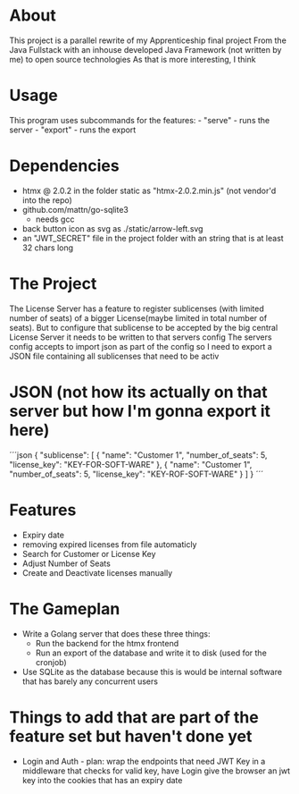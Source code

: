 # About
This project is a parallel rewrite of my Apprenticeship final project
From the Java Fullstack with an inhouse developed Java Framework (not written by me) to open source technologies
As that is more interesting, I think
# Usage
This program uses subcommands for the features:
    - "serve" - runs the server
    - "export" - runs the export
# Dependencies
- htmx @ 2.0.2 in the folder static as "htmx-2.0.2.min.js" (not vendor'd into the repo)
- github.com/mattn/go-sqlite3
    - needs gcc
- back button icon as svg as ./static/arrow-left.svg
- an "JWT_SECRET" file in the project folder with an string that is at least 32 chars long
# The Project
The License Server has a feature to register sublicenses (with limited number of seats) of a bigger License(maybe limited in total number of seats).
But to configure that sublicense to be accepted by the big central License Server it needs to be written to that servers config
The servers config accepts to import json as part of the config so I need to export a JSON file containing all sublicenses that need to be activ
# JSON (not how its actually on that server but how I'm gonna export it here)
´´´json
{
    "sublicense": [
        {
            "name": "Customer 1",
            "number_of_seats": 5,
            "license_key": "KEY-FOR-SOFT-WARE"
        },
        {
            "name": "Customer 1",
            "number_of_seats": 5,
            "license_key": "KEY-ROF-SOFT-WARE"
        }
    ]
}
´´´
# Features
- Expiry date
- removing expired licenses from file automaticly
- Search for Customer or License Key
- Adjust Number of Seats
- Create and Deactivate licenses manually
# The Gameplan
- Write a Golang server that does these three things:
    - Run the backend for the htmx frontend
    - Run an export of the database and write it to disk (used for the cronjob)
- Use SQLite as the database because this is would be internal software that has barely any concurrent users
# Things to add that are part of the feature set but haven't done yet
- Login and Auth - plan: wrap the endpoints that need JWT Key in a middleware that checks for valid key, have Login give the browser an jwt key into the cookies that has an expiry date

